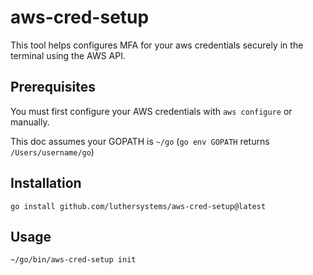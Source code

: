 # aws-cred-setup

This tool helps configures MFA for your aws credentials securely in the terminal
using the AWS API.

## Prerequisites

You must first configure your AWS credentials with `aws configure` or manually.

This doc assumes your GOPATH is `~/go` (`go env GOPATH` returns
`/Users/username/go`)

## Installation

```
go install github.com/luthersystems/aws-cred-setup@latest
```

## Usage

```
~/go/bin/aws-cred-setup init
```
